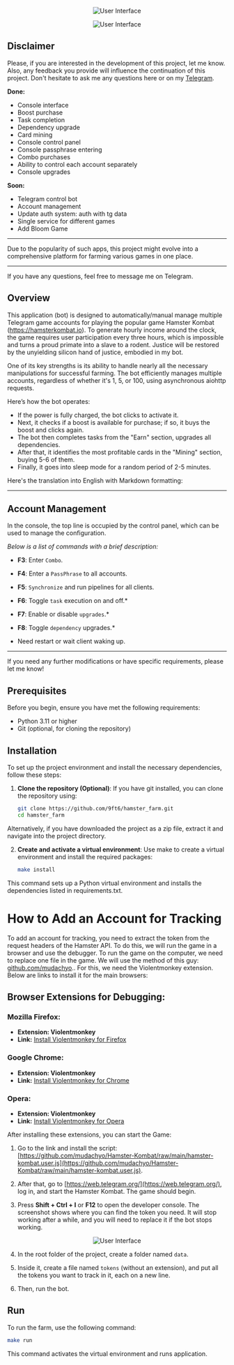 
<p align="center">
  <img src="https://github.com/9ft6/hamster_farm/raw/media/pics/cui.png" alt="User Interface">
</p>

<p align="center">
  <img src="https://github.com/9ft6/hamster_farm/raw/media/pics/combo.png" alt="User Interface">
</p>

## Disclaimer

Please, if you are interested in the development of this project, let me know. Also, any feedback you provide will influence the continuation of this project. Don't hesitate to ask me any questions here or on my [Telegram](https://t.me/dev9ft6). 

**Done:**
- Console interface
- Boost purchase
- Task completion
- Dependency upgrade
- Card mining
- Console control panel
- Console passphrase entering
- Combo purchases
- Ability to control each account separately
- Console upgrades

**Soon:**
- Telegram control bot
- Account management
- Update auth system: auth with tg data
- Single service for different games
- Add Bloom Game

---

Due to the popularity of such apps, this project might evolve into a comprehensive platform for farming various games in one place.

---
If you have any questions, feel free to message me on Telegram.

## Overview
This application (bot) is designed to automatically/manual manage multiple Telegram game accounts for playing the popular game Hamster Kombat (https://hamsterkombat.io). To generate hourly income around the clock, the game requires user participation every three hours, which is impossible and turns a proud primate into a slave to a rodent. Justice will be restored by the unyielding silicon hand of justice, embodied in my bot.

One of its key strengths is its ability to handle nearly all the necessary manipulations for successful farming. The bot efficiently manages multiple accounts, regardless of whether it's 1, 5, or 100, using asynchronous aiohttp requests.

Here’s how the bot operates: 
- If the power is fully charged, the bot clicks to activate it. 
- Next, it checks if a boost is available for purchase; if so, it buys the boost and clicks again. 
- The bot then completes tasks from the "Earn" section, upgrades all dependencies.
- After that, it identifies the most profitable cards in the "Mining" section, buying 5-6 of them. 
- Finally, it goes into sleep mode for a random period of 2-5 minutes.

Here's the translation into English with Markdown formatting:

---

## Account Management

In the console, the top line is occupied by the control panel, which can be used to manage the configuration.

*Below is a list of commands with a brief description:*

- **F3**: Enter `Combo`.

- **F4**: Enter a `PassPhrase` to all accounts.

- **F5**: `Synchronize` and run pipelines for all clients.

- **F6**: Toggle `task` execution on and off.*

- **F7**: Enable or disable `upgrades`.*

- **F8**: Toggle `dependency` upgrades.*

* Need restart or wait client waking up.
---

If you need any further modifications or have specific requirements, please let me know!

## Prerequisites
Before you begin, ensure you have met the following requirements:
- Python 3.11 or higher
- Git (optional, for cloning the repository)

## Installation
To set up the project environment and install the necessary dependencies, follow these steps:

1. **Clone the repository (Optional)**:
   If you have git installed, you can clone the repository using:
   ```bash
   git clone https://github.com/9ft6/hamster_farm.git
   cd hamster_farm
   ```
Alternatively, if you have downloaded the project as a zip file, extract it and navigate into the project directory.

2. **Create and activate a virtual environment**: 
   Use make to create a virtual environment and install the required packages:

    ```bash
    make install
    ```
This command sets up a Python virtual environment and installs the dependencies listed in requirements.txt.

# How to Add an Account for Tracking

To add an account for tracking, you need to extract the token from the request headers of the Hamster API. To do this, we will run the game in a browser and use the debugger. To run the game on the computer, we need to replace one file in the game. We will use the method of this guy: [github.com/mudachyo](https://github.com/mudachyo/Hamster-Kombat).. For this, we need the Violentmonkey extension. Below are links to install it for the main browsers:

## Browser Extensions for Debugging:

### Mozilla Firefox:

- **Extension: Violentmonkey**
- **Link:** [Install Violentmonkey for Firefox](https://addons.mozilla.org/en-US/firefox/addon/violentmonkey/)

### Google Chrome:

- **Extension: Violentmonkey**
- **Link:** [Install Violentmonkey for Chrome](https://chrome.google.com/webstore/detail/violentmonkey/jinjaccalgkegednnccohejagnlnfdag)

### Opera:

- **Extension: Violentmonkey**
- **Link:** [Install Violentmonkey for Opera](https://addons.opera.com/en/extensions/details/violentmonkey/)


After installing these extensions, you can start the Game:

1. Go to the link and install the script: [https://github.com/mudachyo/Hamster-Kombat/raw/main/hamster-kombat.user.js](https://github.com/mudachyo/Hamster-Kombat/raw/main/hamster-kombat.user.js).

2. After that, go to [https://web.telegram.org/](https://web.telegram.org/), log in, and start the Hamster Kombat. The game should begin.

3. Press **Shift + Ctrl + I** or **F12** to open the developer console. The screenshot shows where you can find the token you need. It will stop working after a while, and you will need to replace it if the bot stops working.

<p align="center">
  <img src="https://github.com/9ft6/hamster_farm/raw/media/pics/debugger.png" alt="User Interface">
</p>

4. In the root folder of the project, create a folder named `data`.

5. Inside it, create a file named `tokens` (without an extension), and put all the tokens you want to track in it, each on a new line.

6. Then, run the bot.

## Run
To run the farm, use the following command:

```bash
make run
```

This command activates the virtual environment and runs application.

